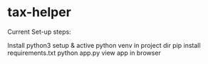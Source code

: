 # tax-helper

Current Set-up steps:

Install python3
setup & active python venv in project dir
pip install requirements.txt
python app.py
view app in browser
